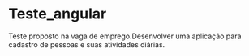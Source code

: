 # Teste_angular
Teste proposto na vaga de emprego.Desenvolver uma aplicação para cadastro de pessoas e suas atividades diárias.
